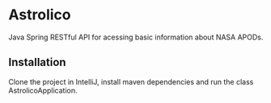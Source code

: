 # Astrolico

Java Spring RESTful API for acessing basic information about NASA APODs.

## Installation

Clone the project in IntelliJ, install maven dependencies and run the class AstrolicoApplication.
